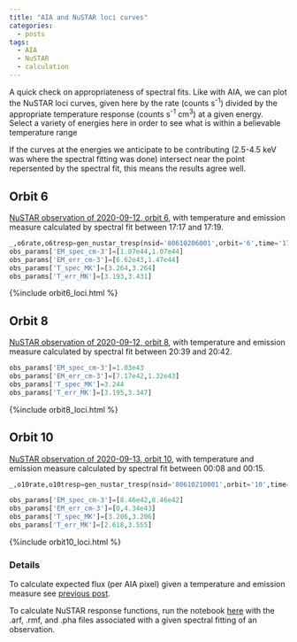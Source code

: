 ```yaml
---
title: "AIA and NuSTAR loci curves"
categories:
  - posts
tags:
  - AIA
  - NuSTAR
  - calculation
---
```


A quick check on appropriateness of spectral fits. Like with AIA, we can plot the NuSTAR loci curves, given here by the rate (counts s<sup>-1</sup>) divided by the appropriate temperature response (counts s<sup>-1</sup> cm<sup>3</sup>) at a given energy. Select a variety of energies here in order to see what is within a believable temperature range 

If the curves at the energies we anticipate to be contributing (2.5-4.5 keV was where the spectral fitting was done) intersect near the point repersented by the spectral fit, this means the results agree well.
 
## Orbit 6 

[NuSTAR observation of 2020-09-12, orbit 6](https://elastufka.github.io/SAX-XRS_figures/posts/2021/02/26/NuSTAR-small-flare-of-12-September-2020-orbit-6-source-2.html), with temperature and emission measure calculated by spectral fit between 17:17 and 17:19.

```python
_,o6rate,o6tresp=gen_nustar_tresp(nsid='80610206001',orbit='6',time='1717_1719')
obs_params['EM_spec_cm-3']=[1.07e44,1.07e44]
obs_params['EM_err_cm-3']=[6.62e43,1.47e44]
obs_params['T_spec_MK']=[3.264,3.264]
obs_params['T_err_MK']=[3.193,3.431]
```

{%include orbit6_loci.html %}

## Orbit 8

[NuSTAR observation of 2020-09-12, orbit 8](https://elastufka.github.io/SAX-XRS_figures/posts/2021/02/11/NuSTAR-small-flare-of-12-September-2020-orbit-8.html), with temperature and emission measure calculated by spectral fit between 20:39 and 20:42.

```python
obs_params['EM_spec_cm-3']=1.03e43
obs_params['EM_err_cm-3']=[7.17e42,1.32e43]
obs_params['T_spec_MK']=3.244
obs_params['T_err_MK']=[3.195,3.347]
```

{%include orbit8_loci.html %}

## Orbit 10

[NuSTAR observation of 2020-09-13, orbit 10](https://elastufka.github.io/SAX-XRS_figures/posts/2021/02/23/NuSTAR-small-flare-of-12-September-2020-orbit-10.html), with temperature and emission measure calculated by spectral fit between 00:08 and 00:15.

```python
_,o10rate,o10tresp=gen_nustar_tresp(nsid='80610210001',orbit='10',time='0008_0015')

obs_params['EM_spec_cm-3']=[8.46e42,8.46e42]
obs_params['EM_err_cm-3']=[0,4.34e43]
obs_params['T_spec_MK']=[3.206,3.206]
obs_params['T_err_MK']=[2.618,3.555]
```
{%include orbit10_loci.html %}

### Details

To calculate expected flux (per AIA pixel) given a temperature and emission measure see [previous post](https://elastufka.github.io/SAX-XRS_figures/posts/2021/03/19/Calculating-expected-AIA-flux.html). 

To calculate NuSTAR response functions, run the notebook [here](https://github.com/ianan/nustar_sac/blob/master/python/example_nstresp.ipynb) with the .arf, .rmf, and .pha files associated with a given spectral fitting of an observation.


